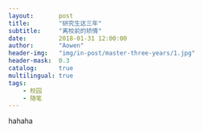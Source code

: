 ```yaml
---
layout:       post
title:        "研究生这三年"
subtitle:     "离校前的矫情"
date:         2018-01-31 12:00:00
author:       "Aowen"
header-img:   "img/in-post/master-three-years/1.jpg"
header-mask:  0.3
catalog:      true
multilingual: true
tags:
    - 校园
    - 随笔
---
```

hahaha
